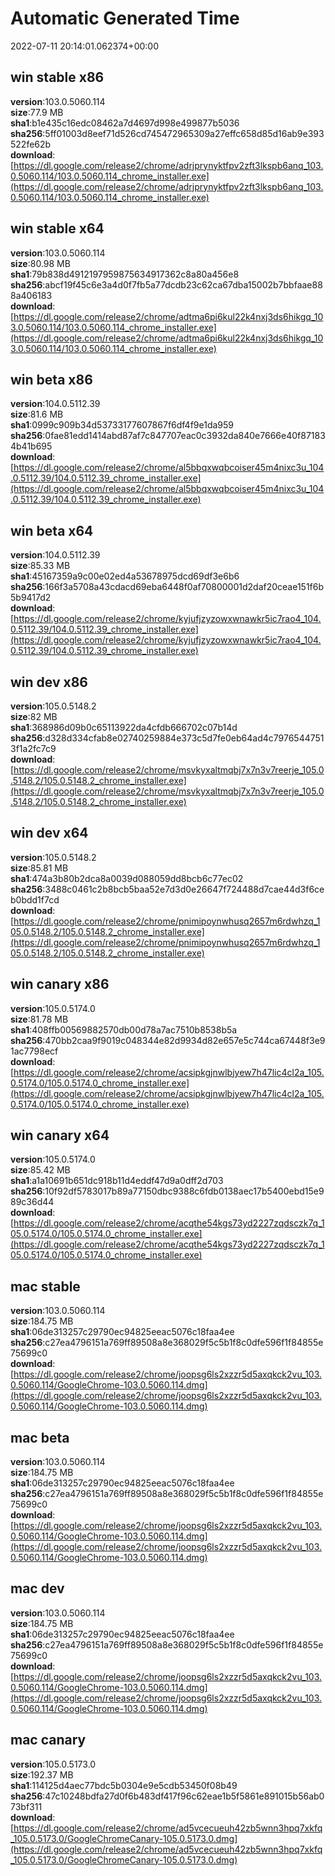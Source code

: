# Automatic Generated Time
2022-07-11 20:14:01.062374+00:00

## win stable x86
**version**:103.0.5060.114  
**size**:77.9 MB  
**sha1**:b1e435c16edc08462a7d4697d998e499877b5036  
**sha256**:5ff01003d8eef71d526cd745472965309a27effc658d85d16ab9e393522fe62b  
**download**:[https://dl.google.com/release2/chrome/adrjprynyktfpv2zft3lkspb6anq_103.0.5060.114/103.0.5060.114_chrome_installer.exe](https://dl.google.com/release2/chrome/adrjprynyktfpv2zft3lkspb6anq_103.0.5060.114/103.0.5060.114_chrome_installer.exe)  

## win stable x64
**version**:103.0.5060.114  
**size**:80.98 MB  
**sha1**:79b838d4912197959875634917362c8a80a456e8  
**sha256**:abcf19f45c6e3a4d0f7fb5a77dcdb23c62ca67dba15002b7bbfaae888a406183  
**download**:[https://dl.google.com/release2/chrome/adtma6pi6kul22k4nxj3ds6hikgq_103.0.5060.114/103.0.5060.114_chrome_installer.exe](https://dl.google.com/release2/chrome/adtma6pi6kul22k4nxj3ds6hikgq_103.0.5060.114/103.0.5060.114_chrome_installer.exe)  

## win beta x86
**version**:104.0.5112.39  
**size**:81.6 MB  
**sha1**:0999c909b34d53733177607867f6df4f9e1da959  
**sha256**:0fae81edd1414abd87af7c847707eac0c3932da840e7666e40f871834b41b695  
**download**:[https://dl.google.com/release2/chrome/al5bbqxwqbcoiser45m4nixc3u_104.0.5112.39/104.0.5112.39_chrome_installer.exe](https://dl.google.com/release2/chrome/al5bbqxwqbcoiser45m4nixc3u_104.0.5112.39/104.0.5112.39_chrome_installer.exe)  

## win beta x64
**version**:104.0.5112.39  
**size**:85.33 MB  
**sha1**:45167359a9c00e02ed4a53678975dcd69df3e6b6  
**sha256**:166f3a5708a43cdacd69eba6448f0af70800001d2daf20ceae151f6b5b9417d2  
**download**:[https://dl.google.com/release2/chrome/kyjufjzyzowxwnawkr5ic7rao4_104.0.5112.39/104.0.5112.39_chrome_installer.exe](https://dl.google.com/release2/chrome/kyjufjzyzowxwnawkr5ic7rao4_104.0.5112.39/104.0.5112.39_chrome_installer.exe)  

## win dev x86
**version**:105.0.5148.2  
**size**:82 MB  
**sha1**:368986d09b0c65113922da4cfdb666702c07b14d  
**sha256**:d328d334cfab8e02740259884e373c5d7fe0eb64ad4c79765447513f1a2fc7c9  
**download**:[https://dl.google.com/release2/chrome/msvkyxaltmqbj7x7n3v7reerje_105.0.5148.2/105.0.5148.2_chrome_installer.exe](https://dl.google.com/release2/chrome/msvkyxaltmqbj7x7n3v7reerje_105.0.5148.2/105.0.5148.2_chrome_installer.exe)  

## win dev x64
**version**:105.0.5148.2  
**size**:85.81 MB  
**sha1**:474a3b80b2dca8a0039d088059dd8bcb6c77ec02  
**sha256**:3488c0461c2b8bcb5baa52e7d3d0e26647f724488d7cae44d3f6ceb0bdd1f7cd  
**download**:[https://dl.google.com/release2/chrome/pnimipoynwhusq2657m6rdwhzq_105.0.5148.2/105.0.5148.2_chrome_installer.exe](https://dl.google.com/release2/chrome/pnimipoynwhusq2657m6rdwhzq_105.0.5148.2/105.0.5148.2_chrome_installer.exe)  

## win canary x86
**version**:105.0.5174.0  
**size**:81.78 MB  
**sha1**:408ffb00569882570db00d78a7ac7510b8538b5a  
**sha256**:470bb2caa9f9019c048344e82d9934d82e657e5c744ca67448f3e91ac7798ecf  
**download**:[https://dl.google.com/release2/chrome/acsipkgjnwlbjyew7h47lic4cl2a_105.0.5174.0/105.0.5174.0_chrome_installer.exe](https://dl.google.com/release2/chrome/acsipkgjnwlbjyew7h47lic4cl2a_105.0.5174.0/105.0.5174.0_chrome_installer.exe)  

## win canary x64
**version**:105.0.5174.0  
**size**:85.42 MB  
**sha1**:a1a10691b651dc918b11d4eddf47d9a0dff2d703  
**sha256**:10f92df5783017b89a77150dbc9388c6fdb0138aec17b5400ebd15e989c36d44  
**download**:[https://dl.google.com/release2/chrome/acqthe54kgs73yd2227zqdsczk7q_105.0.5174.0/105.0.5174.0_chrome_installer.exe](https://dl.google.com/release2/chrome/acqthe54kgs73yd2227zqdsczk7q_105.0.5174.0/105.0.5174.0_chrome_installer.exe)  

## mac stable
**version**:103.0.5060.114  
**size**:184.75 MB  
**sha1**:06de313257c29790ec94825eeac5076c18faa4ee  
**sha256**:c27ea4796151a769ff89508a8e368029f5c5b1f8c0dfe596f1f84855e75699c0  
**download**:[https://dl.google.com/release2/chrome/joopsg6ls2xzzr5d5axqkck2vu_103.0.5060.114/GoogleChrome-103.0.5060.114.dmg](https://dl.google.com/release2/chrome/joopsg6ls2xzzr5d5axqkck2vu_103.0.5060.114/GoogleChrome-103.0.5060.114.dmg)  

## mac beta
**version**:103.0.5060.114  
**size**:184.75 MB  
**sha1**:06de313257c29790ec94825eeac5076c18faa4ee  
**sha256**:c27ea4796151a769ff89508a8e368029f5c5b1f8c0dfe596f1f84855e75699c0  
**download**:[https://dl.google.com/release2/chrome/joopsg6ls2xzzr5d5axqkck2vu_103.0.5060.114/GoogleChrome-103.0.5060.114.dmg](https://dl.google.com/release2/chrome/joopsg6ls2xzzr5d5axqkck2vu_103.0.5060.114/GoogleChrome-103.0.5060.114.dmg)  

## mac dev
**version**:103.0.5060.114  
**size**:184.75 MB  
**sha1**:06de313257c29790ec94825eeac5076c18faa4ee  
**sha256**:c27ea4796151a769ff89508a8e368029f5c5b1f8c0dfe596f1f84855e75699c0  
**download**:[https://dl.google.com/release2/chrome/joopsg6ls2xzzr5d5axqkck2vu_103.0.5060.114/GoogleChrome-103.0.5060.114.dmg](https://dl.google.com/release2/chrome/joopsg6ls2xzzr5d5axqkck2vu_103.0.5060.114/GoogleChrome-103.0.5060.114.dmg)  

## mac canary
**version**:105.0.5173.0  
**size**:192.37 MB  
**sha1**:114125d4aec77bdc5b0304e9e5cdb53450f08b49  
**sha256**:47c10248bdfa27d0f6b483df417f96c62eae1b5f5861e891015b56ab073bf311  
**download**:[https://dl.google.com/release2/chrome/ad5vcecueuh42zb5wnn3hpq7xkfq_105.0.5173.0/GoogleChromeCanary-105.0.5173.0.dmg](https://dl.google.com/release2/chrome/ad5vcecueuh42zb5wnn3hpq7xkfq_105.0.5173.0/GoogleChromeCanary-105.0.5173.0.dmg)  

